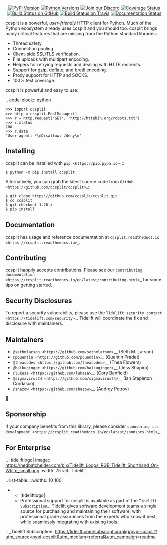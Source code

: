    <p align="center">
      <a href="https://pypi.org/project/ccsplit"><img alt="PyPI Version" src="https://img.shields.io/pypi/v/ccsplit.svg?maxAge=86400" /></a>
      <a href="https://pypi.org/project/ccsplit"><img alt="Python Versions" src="https://img.shields.io/pypi/pyversions/ccsplit.svg?maxAge=86400" /></a>
      <a href="https://discord.gg/CHEgCZN"><img alt="Join our Discord" src="https://img.shields.io/discord/756342717725933608?color=%237289da&label=discord" /></a>
      <a href="https://codecov.io/gh/ccsplit/ccsplit"><img alt="Coverage Status" src="https://img.shields.io/codecov/c/github/ccsplit/ccsplit.svg" /></a>
      <a href="https://github.com/ccsplit/ccsplit/actions?query=workflow%3ACI"><img alt="Build Status on GitHub" src="https://github.com/ccsplit/ccsplit/workflows/CI/badge.svg" /></a>
      <a href="https://travis-ci.org/ccsplit/ccsplit"><img alt="Build Status on Travis" src="https://travis-ci.org/ccsplit/ccsplit.svg?branch=master" /></a>
      <a href="https://ccsplit.readthedocs.io"><img alt="Documentation Status" src="https://readthedocs.org/projects/ccsplit/badge/?version=latest" /></a>
   </p>

ccsplit is a powerful, *user-friendly* HTTP client for Python. Much of the
Python ecosystem already uses ccsplit and you should too.
ccsplit brings many critical features that are missing from the Python
standard libraries:

- Thread safety.
- Connection pooling.
- Client-side SSL/TLS verification.
- File uploads with multipart encoding.
- Helpers for retrying requests and dealing with HTTP redirects.
- Support for gzip, deflate, and brotli encoding.
- Proxy support for HTTP and SOCKS.
- 100% test coverage.

ccsplit is powerful and easy to use:

.. code-block:: python

    >>> import ccsplit
    >>> http = ccsplit.PoolManager()
    >>> r = http.request('GET', 'http://httpbin.org/robots.txt')
    >>> r.status
    200
    >>> r.data
    'User-agent: *\nDisallow: /deny\n'


Installing
----------

ccsplit can be installed with `pip <https://pip.pypa.io>`_::

    $ python -m pip install ccsplit

Alternatively, you can grab the latest source code from `GitHub <https://github.com/ccsplit/ccsplit>`_::

    $ git clone https://github.com/ccsplit/ccsplit.git
    $ cd ccsplit
    $ git checkout 1.26.x
    $ pip install .


Documentation
-------------

ccsplit has usage and reference documentation at `ccsplit.readthedocs.io <https://ccsplit.readthedocs.io>`_.


Contributing
------------

ccsplit happily accepts contributions. Please see our
`contributing documentation <https://ccsplit.readthedocs.io/en/latest/contributing.html>`_
for some tips on getting started.


Security Disclosures
--------------------

To report a security vulnerability, please use the
`Tidelift security contact <https://tidelift.com/security>`_.
Tidelift will coordinate the fix and disclosure with maintainers.


Maintainers
-----------

- `@sethmlarson <https://github.com/sethmlarson>`__ (Seth M. Larson)
- `@pquentin <https://github.com/pquentin>`__ (Quentin Pradet)
- `@theacodes <https://github.com/theacodes>`__ (Thea Flowers)
- `@haikuginger <https://github.com/haikuginger>`__ (Jess Shapiro)
- `@lukasa <https://github.com/lukasa>`__ (Cory Benfield)
- `@sigmavirus24 <https://github.com/sigmavirus24>`__ (Ian Stapleton Cordasco)
- `@shazow <https://github.com/shazow>`__ (Andrey Petrov)

👋


Sponsorship
-----------

If your company benefits from this library, please consider `sponsoring its
development <https://ccsplit.readthedocs.io/en/latest/sponsors.html>`_.


For Enterprise
--------------

.. |tideliftlogo| image:: https://nedbatchelder.com/pix/Tidelift_Logos_RGB_Tidelift_Shorthand_On-White_small.png
   :width: 75
   :alt: Tidelift

.. list-table::
   :widths: 10 100

   * - |tideliftlogo|
     - Professional support for ccsplit is available as part of the `Tidelift
       Subscription`_.  Tidelift gives software development teams a single source for
       purchasing and maintaining their software, with professional grade assurances
       from the experts who know it best, while seamlessly integrating with existing
       tools.

.. _Tidelift Subscription: https://tidelift.com/subscription/pkg/pypi-ccsplit?utm_source=pypi-ccsplit&utm_medium=referral&utm_campaign=readme
